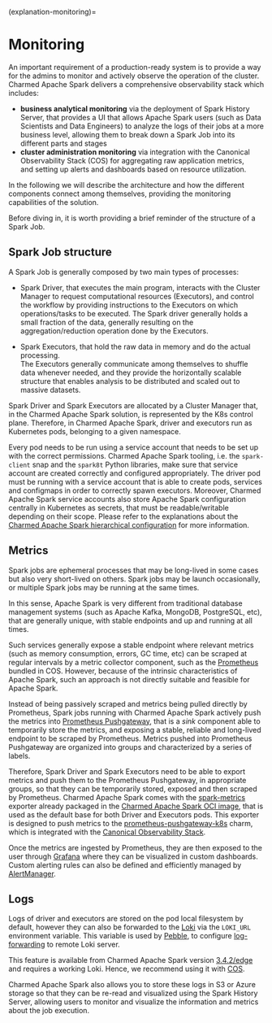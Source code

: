 (explanation-monitoring)=
# Monitoring

An important requirement of a production-ready system is to provide a way for the admins to 
monitor and actively observe the operation of the cluster. 
Charmed Apache Spark delivers a comprehensive observability stack which includes:

* **business analytical monitoring** via the deployment of Spark History Server, 
  that provides a UI that allows Apache Spark users (such as Data Scientists and Data Engineers) 
  to analyze the logs of their jobs at a more business level, allowing them to break down a Spark Job into 
  its different parts and stages 
* **cluster administration monitoring** via integration with the Canonical 
  Observability Stack (COS) for aggregating raw application metrics,  
  and setting up alerts and dashboards based on resource utilization.

In the following we will describe the architecture and how the different components 
connect among themselves, providing the monitoring capabilities of the solution.

Before diving in, it is worth providing a brief reminder of the structure of 
a Spark Job. 

## Spark Job structure

A Spark Job is generally composed by two main types of processes:

* Spark Driver, that executes the main program, interacts with the Cluster Manager 
  to request computational resources (Executors), and control the workflow by providing
  instructions to the Executors on which operations/tasks to be executed. The Spark 
  driver generally holds a small fraction of the data, generally resulting on the
  aggregation/reduction operation done by the Executors. 

* Spark Executors, that hold the raw data in memory and do the actual processing.  
  The Executors generally communicate among themselves to shuffle data whenever 
  needed, and they provide the horizontally scalable structure that enables 
  analysis to be distributed and scaled out to massive datasets. 

Spark Driver and Spark Executors are allocated by a Cluster Manager that, in the
Charmed Apache Spark solution, is represented by the K8s control plane. Therefore, 
in Charmed Apache Spark, driver and executors run as Kubernetes pods, 
belonging to a given namespace.

Every pod needs to be run using a service account that needs to be set up with the 
correct permissions. Charmed Apache Spark tooling, i.e. the `spark-client` snap
and the `spark8t` Python libraries, make sure that service account are 
created correctly and configured appropriately. The driver pod must be running
with a service account that is able to create pods, services and configmaps in 
order to correctly spawn executors. Moreover, Charmed Apache Spark service accounts
also store Apache Spark configuration centrally in Kubernetes as secrets, that must 
be readable/writable depending on their scope. Please refer to the explanations 
about the [Charmed Apache Spark hierarchical configuration](/8956) for more information. 

## Metrics

Spark jobs are ephemeral processes that may be long-lived in some cases but also very 
short-lived on others. Spark jobs may be launch occasionally, or multiple Spark jobs
may be running at the same times. 

In this sense, Apache Spark is very different from traditional database management systems
(such as Apache Kafka, MongoDB, PostgreSQL, etc), that are generally unique, with stable endpoints and 
up and running at all times. 

Such services generally expose a stable endpoint where relevant metrics (such as
memory consumption, errors, GC time, etc) can be scraped at regular intervals
by a metric collector component, such as the [Prometheus](https://prometheus.io/)
bundled in COS. However, because of the intrinsic characteristics of Apache Spark, such 
an approach is not directly suitable and feasible for Apache Spark. 

Instead of being passively scraped and metrics being pulled directly by Prometheus, 
Spark jobs running with Charmed Apache Spark actively push the metrics into 
[Prometheus Pushgateway](https://github.com/prometheus/pushgateway), that is a *sink* component able to temporarily 
store the metrics, and exposing a stable, reliable and long-lived endpoint to be 
scraped by Prometheus. Metrics pushed into Prometheus Pushgateway are organized 
into groups and characterized by a series of labels.

Therefore, Spark Driver and Spark Executors need to be able to export metrics 
and push them to the Prometheus Pushgateway, in appropriate 
groups, so that they can be temporarily stored, exposed and then 
scraped by Prometheus.
Charmed Apache Spark comes with the [spark-metrics](https://github.com/banzaicloud/spark-metrics) 
exporter already packaged in the [Charmed Apache Spark OCI image](https://github.com/canonical/charmed-spark-rock), 
that is used as the default base for both Driver and Executors pods.
This exporter is designed to push metrics to the [prometheus-pushgateway-k8s](https://charmhub.io/prometheus-pushgateway)
charm, which is integrated with the [Canonical Observability Stack](https://charmhub.io/topics/canonical-observability-stack).

Once the metrics are ingested by Prometheus, they are then exposed to the user 
through [Grafana](https://grafana.com/) where they can be visualized in custom dashboards. 
Custom alerting rules can also be defined and efficiently managed by [AlertManager](https://prometheus.io/docs/alerting/latest/alertmanager/).

## Logs

Logs of driver and executors are stored on the pod local filesystem by default, 
however they can also be forwarded to the [Loki](https://grafana.com/oss/loki/) via the `LOKI_URL`
environment variable. This variable is used by [Pebble](https://canonical-pebble.readthedocs-hosted.com/en/latest/),
to configure [log-forwarding](https://canonical-pebble.readthedocs-hosted.com/en/latest/reference/log-forwarding/)
to remote Loki server.

This feature is available from Charmed Apache Spark version [3.4.2/edge](ghcr.io/canonical/charmed-spark:3.4.2-22.04_edge@sha256:321b6deb13f10c045028c9b25264b8113c6fdcbe4f487ff472a06fd7bdcb2758)
and requires a working Loki. Hence, we recommend using it with
[COS](https://charmhub.io/topics/canonical-observability-stack).

Charmed Apache Spark also allows you to store these logs in S3 or Azure storage so that they can
be re-read and visualized using the Spark History Server, allowing users to monitor 
and visualize the information and metrics about the job execution.

